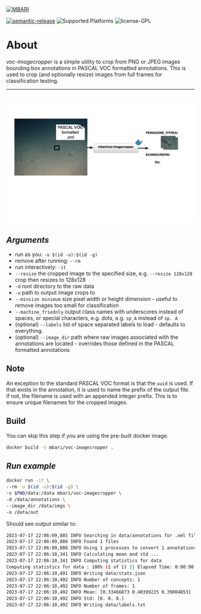 [![MBARI](https://www.mbari.org/wp-content/uploads/2014/11/logo-mbari-3b.png)](http://www.mbari.org)

[![semantic-release](https://img.shields.io/badge/%20%20%F0%9F%93%A6%F0%9F%9A%80-semantic--release-e10079.svg)](https://github.com/semantic-release/semantic-release)
![Supported Platforms](https://img.shields.io/badge/Supported%20Platforms-Windows%20%7C%20macOS%20%7C%20Linux-green)
![license-GPL](https://img.shields.io/badge/license-GPL-blue)

# About

*voc-imagecropper* is a simple utility to crop from PNG or JPEG images bounding box annotations in PASCAL VOC formatted annotations.
This is used to crop (and optionally resize) images from full frames for classification testing.
    
---
![](https://raw.githubusercontent.com/mbari-org/voc-cropper/main/img/flow.jpg)
---

## *Arguments* 

  * run as you:  `-u $(id -u):$(id -g)`
  * remove after running: `--rm`
  * run interactively: `-it`
  * `--resize` the cropped image to the specified size, e.g. `--resize 128x128` crop then resizes to 128x128
  * `-d` root directory to the raw data
  * `-o` path to output image crops to
  * `--minsize minimum` size pixel width or height dimension - useful to remove images too small for classification
  * `--machine_friednly` output class names with underscores instead of spaces, or special characters, e.g. dots, e.g. `sp_A` instead of `sp. A`
  * (optional) `--labels` list of space separated labels to load - defaults to everything. 
  * (optional) `--image_dir` path where raw images associated with the annotations are located - overrides those defined
  in the PASCAL formatted annotations

## Note

An exception to the standard PASCAL VOC format is that the `uuid` is used.  If that exists in the annotation, it is used to name the prefix of the output file.  
If not, the filename is used with an appended integer prefix.  This is to ensure unique filenames for the cropped images.

## Build

You can skip this step if you are using the pre-built docker image.

```bash
docker build -t mbari/voc-imagecropper .
```
## *Run example*

```bash
docker run -it \
--rm -u $(id -u):$(id -g) \
-v $PWD/data:/data mbari/voc-imagecropper \
-d /data/annotations \
--image_dir /data/imgs \
-o /data/out
```

Should see output similar to:
```bash
2023-07-17 22:06:09,885 INFO Searching in data/annotations for .xml files
2023-07-17 22:06:09,886 INFO Found 1 files
2023-07-17 22:06:09,886 INFO Using 1 processes to convert 1 annotations ...
2023-07-17 22:06:10,341 INFO Calculating mean and std ...
2023-07-17 22:06:10,341 INFO Computing statistics for data
Computing statistics for data : 100% (1 of 1) || Elapsed Time: 0:00:00 Time:  0:00:00
2023-07-17 22:06:10,491 INFO Writing data/stats.json
2023-07-17 22:06:10,492 INFO Number of concepts: 1
2023-07-17 22:06:10,492 INFO Number of frames: 1
2023-07-17 22:06:10,492 INFO Mean: [0.33466873 0.40399225 0.39004853]
2023-07-17 22:06:10,492 INFO Std: [0. 0. 0.]
2023-07-17 22:06:10,492 INFO Writing data/labels.txt
```
